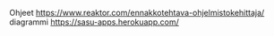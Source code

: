Ohjeet
https://www.reaktor.com/ennakkotehtava-ohjelmistokehittaja/
diagrammi
https://sasu-apps.herokuapp.com/
